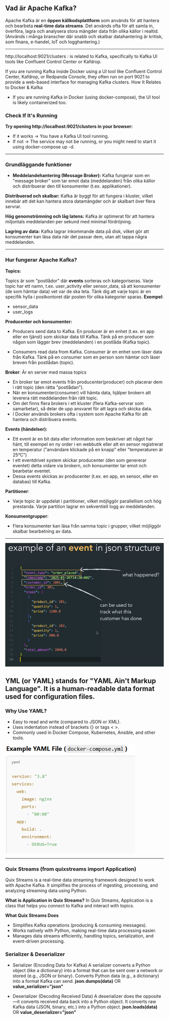 ## Vad är Apache Kafka?

Apache Kafka är en **öppen källkodsplattform** som används för att hantera och bearbeta **real-time data streams**. Det används ofta för att samla in, överföra, lagra och analysera stora mängder data från olika källor i realtid.
(Används i många branscher där snabb och skalbar datahantering är kritisk, som finans, e-handel, IoT och logghantering.)

---
http://localhost:9021/clusters : is related to Kafka, specifically to Kafka UI tools like Confluent Control Center or Kafdrop.

If you are running Kafka inside Docker using a UI tool like Confluent Control Center, Kafdrop, or Redpanda Console, they often run on port 9021 to provide a web-based interface for managing Kafka clusters.
How It Relates to Docker & Kafka

- If you are running Kafka in Docker (using docker-compose), the UI tool is likely containerized too.

### Check If It's Running
**Try opening http://localhost:9021/clusters in your browser:**
- If it works → You have a Kafka UI tool running.
- If not → The service may not be running, or you might need to start it using docker-compose up -d.

---

### Grundläggande funktioner
- **Meddelandehantering (Message Broker):** Kafka fungerar som en "message broker" som tar emot data (meddelanden) från olika källor och distribuerar den till konsumenter (t.ex. applikationer).

**Distribuerad och skalbar:** Kafka är byggt för att fungera i kluster, vilket innebär att det kan hantera stora datamängder och är skalbart över flera servrar.

**Hög genomströmning och låg latens:** Kafka är optimerat för att hantera miljontals meddelanden per sekund med minimal fördröjning.

**Lagring av data:** Kafka lagrar inkommande data på disk, vilket gör att konsumenter kan läsa data när det passar dem, utan att tappa några meddelanden.

---
### Hur fungerar Apache Kafka?

**Topics:**

Topics är som "postlådor" där **events** sorteras och kategoriseras.
Varje topic har ett namn, t.ex. user_activity eller sensor_data, så att konsumenter (de som hämtar data) vet var de ska leta.
Tänk dig att varje topic är en specifik hylla i postkontoret där posten för olika kategorier sparas.
**Exempel**:
- sensor_data
- user_logs

**Producenter och konsumenter:**
- Producers send data to Kafka. En producer är en enhet (t.ex. en app eller en tjänst) som skickar data till Kafka. Tänk på en producer som någon som lägger brev (meddelanden) i en postlåda (Kafka topic).

- Consumers read data from Kafka. Consumer är en enhet som läser data från Kafka. Tänk på en consumer som en person som hämtar och läser breven från postlådan (topic).

**Broker**: Är en server med massa topics 

- En broker tar emot events från producenter(producer) och placerar dem i rätt topic (den rätta "postlådan").
- När en konsumenter(consumer) vill hämta data, hjälper brokern att leverera rätt meddelanden från rätt topic.
- Om det finns flera brokers i ett kluster (flera Kafka-servrar som samarbetar), så delar de upp ansvaret för att lagra och skicka data.
- I Docker används brokers ofta i system som Apache Kafka för att hantera och distribuera events.

**Events (händelser):**

- Ett event är en bit data eller information som beskriver att något har hänt, till exempel en ny order i en webbutik eller att en sensor registrerat en temperatur ("användare klickade på en knapp" eller "temperaturen är 25°C")
- I ett eventdrivet system skickar producenter (den som genererar eventet) detta vidare via brokern, och konsumenter tar emot och bearbetar eventet.
- Dessa events skickas av producenter (t.ex. en app, en sensor, eller en databas) till Kafka.

**Partitioner**:
- Varje topic är uppdelat i partitioner, vilket möjliggör parallellism och hög prestanda. Varje partition lagrar en sekventiell logg av meddelanden.

**Konsumentgrupper**:
- Flera konsumenter kan läsa från samma topic i grupper, vilket möjliggör skalbar bearbetning av data.

---
![alt text](images/image.png)

## YML (or YAML) stands for "YAML Ain't Markup Language". It is a human-readable data format used for configuration files.

### Why Use YAML?
- Easy to read and write (compared to JSON or XML).
- Uses indentation instead of brackets {} or tags < >.
- Commonly used in Docker Compose, Kubernetes, Ansible, and other tools.

![alt text](images/image2.png)

---
### Quix Streams (from quixstreams import Application)

Quix Streams is a real-time data streaming framework designed to work with Apache Kafka. It simplifies the process of ingesting, processing, and analyzing streaming data using Python.

**What is Application in Quix Streams?**
In Quix Streams, Application is a class that helps you connect to Kafka and interact with topics.

**What Quix Streams Does**
- Simplifies Kafka operations (producing & consuming messages).
- Works natively with Python, making real-time data processing easier.
- Manages data streams efficiently, handling topics, serialization, and event-driven processing.

### Serializer & Deserializer

- Serializer (Encoding Data for Kafka)
    A serializer converts a Python object (like a dictionary) into a format that can be sent over a network or stored (e.g., JSON or binary). Converts Python data (e.g., a dictionary) into a format Kafka can send. **json.dumps(data)** OR **value_serializer="json"**

- Deserializer (Decoding Received Data)
    A deserializer does the opposite—it converts received data back into a Python object. It converts raw Kafka data (JSON, binary, etc.) into a Python object. **json.loads(data)** OR **value_deserializer="json"**


